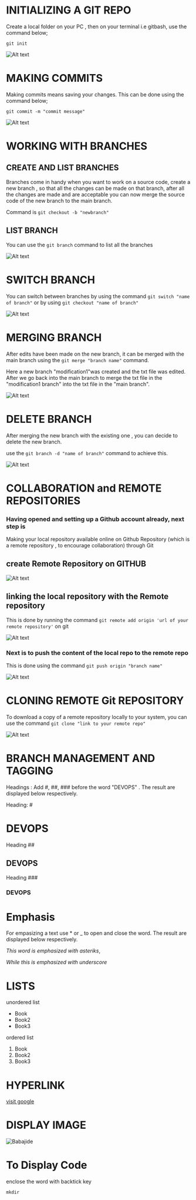 # INITIALIZING A GIT REPO

Create a local folder on your PC , then on your terminal i.e gitbash, use the command below;

`git init`

![Alt text](<images/Initializing Git Repo.png>)

# MAKING COMMITS

Making commits means saving your changes. This can be done using the command below;

`git commit -m "commit message"`

![Alt text](<images/Committing your channges.png>)

# WORKING WITH BRANCHES

## CREATE AND LIST BRANCHES

Branches come in  handy when you want to work on a source code, create a new branch , so that all the changes can be made on that branch, after all the changes are made and are acceptable you can now merge the source code of the new branch to the main branch.

Command is `git checkout -b "newbranch"`

## LIST BRANCH

You can use the `git branch` command to list all the branches

![Alt text](<images/Create and list git branches.png>)

# SWITCH BRANCH

You can switch between branches by using the command `git switch "name of branch"` or by using `git checkout "name of branch"`

![Alt text](<images/Swiching branch using_git checkout command.png>)


# MERGING BRANCH

After edits have been made on the new branch, it can be merged with the main branch using the `git merge "branch name"` command.

Here a new branch "modification1"was created and the txt file was edited.
After we go back into the main branch to merge the txt file in the "modification1 branch" into the txt file in the "main branch".

![Alt text](<images/Merging branches.png>)


# DELETE BRANCH

After merging the new branch with the existing one , you can decide to delete the new branch.

use the `git branch -d "name of branch"` command to achieve this.

![Alt text](<images/Deleting Branch.png>)

# COLLABORATION and REMOTE REPOSITORIES

### Having opened and setting up a Github account already, next step is

Making your local repository available online on Github Repository  (which is a remote repository , to encourage collaboration) through Git

## create Remote Repository on GITHUB

![Alt text](<images/Create Remote Repository.png>)

## linking the local repository with the Remote repository

This is done by running the command `git remote add origin 'url of your remote repository'` on git

![Alt text](<images/Sync Remote Repo with Local Repo.png>)

### Next is to push the content of the local repo to the remote repo

This is done using the command `git push origin "branch name"`

![Alt text](<images/push Local Repo to Remote Repo.png>)


# CLONING REMOTE Git REPOSITORY

To download a copy of a remote repository locally to your system, you can use the command `git clone "link to your remote repo"`

![Alt text](<images/Cloning Remote Git Repo to Local PC.png>)

# BRANCH MANAGEMENT AND TAGGING

Headings : Add #, ##, ###  before the word "DEVOPS" . The result are displayed below respectively. 

Heading: #
# DEVOPS
Heading ##
## DEVOPS
Heading ###
### DEVOPS

# Emphasis

For empasizing a text use * or _ to open and close the word.
The result are displayed below respectively.

*This word is emphasized with asteriks*,

 _While this is emphasized with underscore_ 

 # LISTS

 unordered list

- Book
- Book2
- Book3

ordered list

1. Book
2. Book2
3. Book3

# HYPERLINK


[visit google](https://www.google.com)


# DISPLAY IMAGE

![Babajide](https://upload.wikimedia.org/wikipedia/commons/b/b4/Lionel-Messi-Argentina-2022-FIFA-World-Cup_%28cropped%29.jpg)

# To Display Code

enclose the word with backtick key

`mkdir` 












